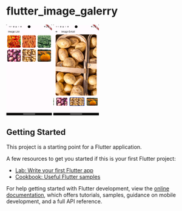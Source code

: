 # flutter_image_galerry

<img src="assets/scr1.png" alt="screen " width="120" height="240">
<img src="assets/scr2.png" alt="deatail image" width="120" height="240">

## Getting Started

This project is a starting point for a Flutter application.

A few resources to get you started if this is your first Flutter project:

- [Lab: Write your first Flutter app](https://docs.flutter.dev/get-started/codelab)
- [Cookbook: Useful Flutter samples](https://docs.flutter.dev/cookbook)

For help getting started with Flutter development, view the
[online documentation](https://docs.flutter.dev/), which offers tutorials,
samples, guidance on mobile development, and a full API reference.
